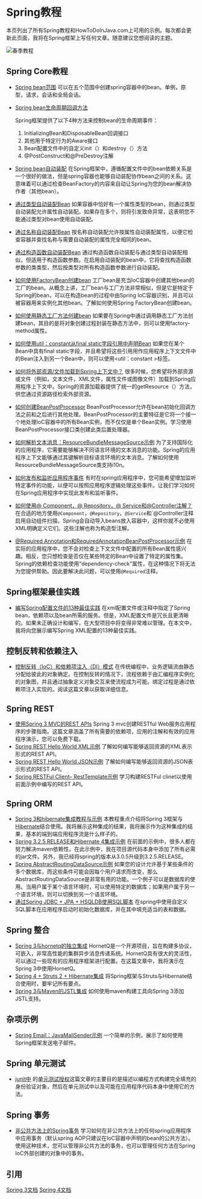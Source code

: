 # Spring教程

本页列出了所有Spring教程和HowToDoInJava.com上可用的示例。每次都会更新此页面，我将在Spring框架上写任何文章。随意建议您想阅读的主题。

![春季教程](https://howtodoinjava.com/wp-content/uploads/2013/01/logo_spring_258x1511.png)

## Spring Core教程

- [Spring bean范围](https://howtodoinjava.com/spring/spring-core/spring-bean-scopes/)
  可以在五个范围中创建spring容器中的bean。单例，原型，请求，会话和全局会话。

- [Spring bean生命周期回调方法](https://howtodoinjava.com/spring-core/spring-bean-life-cycle/)

  Spring框架提供了以下4种方法来控制bean的生命周期事件：

  1. InitializingBean和DisposableBean回调接口
  2. 其他用于特定行为的Aware接口
  3. Bean配置文件中的自定义init（）和destroy（）方法
  4. @PostConstruct和@PreDestroy注解

- [Spring bean自动装配](https://howtodoinjava.com/2013/05/08/spring-beans-autowiring-concepts/)
  在Spring框架中，遵循配置文件中的bean依赖关系是一个很好的做法，但是spring容器也能够自动装配协作bean之间的关系。这意味着可以通过检查BeanFactory的内容来自动让Spring为您的bean解决协作者（其他bean）。

- [通过类型自动装配Bean](https://howtodoinjava.com/spring/spring-core/spring-bean-autowire-bytype/)
  如果容器中恰好有一个属性类型的bean，则通过类型自动装配允许属性自动装配。如果存在多个，则将引发致命异常，这表明您不能通过类型对bean使用自动装配。

- [通过名称自动装配Bean](https://howtodoinjava.com/spring/spring-core/spring-bean-autowire-byname/)
  按名称自动装配允许按属性自动装配属性，以便它检查容器并查找名称与需要自动装配的属性完全相同的bean。

- [通过构造函数自动装配Bean](https://howtodoinjava.com/spring/spring-core/spring-autowiring-by-constructor/)
  通过构造函数自动装配与通过类型自动装配相似，但适用于构造函数参数。在启用自动装配的bean中，它将查找构造函数参数的类类型，然后按类型对所有构造函数参数进行自动装配。

- [如何使用FactoryBean创建bean](https://howtodoinjava.com/spring/spring-core/how-to-create-beans-using-spring-factorybean/)
  工厂bean是充当IoC容器中创建其他bean的工厂的bean。从概念上讲，工厂bean与工厂方法非常相似，但是它是特定于Spring的bean，可以在构造bean的过程中由Spring IoC容器识别，并且可以被容器用来实例化其他bean。了解如何使用Spring FactoryBean创建bean。

- [如何使用静态工厂方法创建bean](https://howtodoinjava.com/spring/spring-core/spring-create-beans-using-static-factory-method/)
  如果要在Spring中通过调用静态工厂方法创建bean，其目的是将对象创建过程封装在静态方法中，则可以使用factory-method属性。

- [如何使用util：constant从final static字段引用中声明Bean](https://howtodoinjava.com/spring/spring-core/spring-declare-beans-from-final-static-field-references-using-util-constant/)
  如果您在某个Bean中具有final static字段，并且希望将这些引用用作应用程序上下文文件中的Bean注入到另一个Bean中，则可以使用<util：constant >标签。

- [如何将外部资源/文件加载到Spring上下文中？](https://howtodoinjava.com/spring/spring-core/how-to-load-external-resources-files-into-spring-context/)
  很多时候，您希望将外部资源或文件（例如，文本文件，XML文件，属性文件或图像文件）加载到Spring应用程序上下文中。Spring的资源加载器提供了统一的getResource（）方法，供您通过资源路径检索外部资源。

- [如何创建BeanPostProcessor](https://howtodoinjava.com/spring/spring-core/how-to-create-spring-bean-post-processors/)
  BeanPostProcessor允许在bean初始化回调方法之前和之后进行其他处理。BeanPostProcessor的主要特征是它将一个接一个地处理IoC容器中的所有Bean实例，而不仅仅是单个Bean实例。学习使用BeanPostProcessor接口类创建此类后置处理器。

- [如何解析文本消息：ResourceBundleMessageSource示例](https://howtodoinjava.com/spring/spring-core/resolving-text-messages-in-spring-resourcebundlemessagesource-example/)
  为了支持国际化的应用程序，它需要能够解决不同语言环境的文本消息的功能。Spring的应用程序上下文能够通过其键解析目标语言环境的文本消息。了解如何使用ResourceBundleMessageSource类支持i10n。

- [如何发布和监听应用程序事件](https://howtodoinjava.com/spring/spring-core/how-to-publish-and-listen-application-events-in-spring/)
  有时在spring应用程序中，您可能希望增加监听特定事件的功能，以便可以按照应用程序逻辑处理这些事件。让我们学习如何在Spring应用程序中实现此发布和监听事件。

- [如何使用@ Component，@ Repository，@ Service和@Controller注解？](https://howtodoinjava.com/spring/spring-core/how-to-use-spring-component-repository-service-and-controller-annotations/)
  在合适的地方使用`@Component`，`@Repository`，`@Service`和`@Controller注释启用自动组件扫描，Spring会自动导入beans放入容器中，这样你就不必使用XML明确定义它们。这些注解也称为构造型注解。

- [@Required Annotation和RequiredAnnotationBeanPostProcessor示例](https://howtodoinjava.com/spring/spring-core/spring-required-annotation-and-requiredannotationbeanpostprocessor-example/)
  在实际的应用程序中，您不会对检查上下文文件中配置的所有Bean属性感兴趣。相反，您只想检查是否仅在某些特定的Bean中设置了特定的属性集。Spring的依赖检查功能使用“dependency-check”属性，在这种情况下将无法为您提供帮助。因此要解决此问题，可以使用`@Required`注释。

## Spring框架最佳实践

- [编写Spring配置文件的13种最佳实践](https://howtodoinjava.com/spring/spring-core/13-best-practices-for-writing-spring-configuration-files/)
  在xml配置文件或注释中指定了Spring bean，依赖项以及bean所需的服务。但是，XML配置文件是冗长且更清晰的。如果未正确设计和编写，在大型项目中将变得非常难以管理。在本文中，我将向您展示编写Spring XML配置的13种最佳实践。

## 控制反转和依赖注入

- [控制反转（IoC）和依赖项注入（DI）模式](https://howtodoinjava.com/spring/spring-core/inversion-of-control-ioc-and-dependency-injection-di-patterns-in-spring-framework-and-related-interview-questions/)
  在传统编程中，业务逻辑流由静态分配给彼此的对象确定。在控制反转的情况下，流程依赖于由汇编程序实例化的对象图，并且通过抽象定义对象交互来使流程成为可能。绑定过程是通过依赖项注入实现的。阅读这篇文章以获取详细信息。

## Spring REST

- [使用Spring 3 MVC的REST APIs](https://howtodoinjava.com/spring/spring-restful/how-to-write-restful-webservices-using-spring-3-mvc/)
  Spring 3 mvc创建RESTful Web服务应用程序的步骤指南。这篇文章涵盖了所有需要的依赖项，应用的注解和有效的应用程序演示，您可以免费下载。
- [Spring REST Hello World XML示例](https://howtodoinjava.com/spring/spring-restful/spring-rest-hello-world-xml-example/)
  了解如何编写能够返回资源的XML表示形式的REST API。
- [Spring REST Hello World JSON示例](https://howtodoinjava.com/spring/spring-restful/spring-rest-hello-world-json-example/)
  了解如何编写能够返回资源的JSON表示形式的REST API。
- [Spring RESTFul Client– RestTemplate示例](https://howtodoinjava.com/spring/spring-restful/spring-restful-client-resttemplate-example/)
  学习构建RESTFul clinet以使用前面示例中编写的REST API。

## Spring ORM

- [Spring 3和hibernate集成教程与示例](https://howtodoinjava.com/spring/spring-orm/spring-3-and-hibernate-integration-tutorial-with-example/)
  本教程重点介绍将Spring 3框架与[Hibernate](https://howtodoinjava.com/hibernate-tutorials/)结合使用。我将展示这种集成的结果，我将展示作为这种集成的结果，基本的端到端应用程序流是什么样子的。
- [Spring 3.2.5.RELEASE和Hibernate 4集成示例](https://howtodoinjava.com/spring/spring-orm/spring-3-2-5-release-and-hibernate-4-integration-example-tutorial/)
  在前面的示例中，很多人都在努力解决maven依赖性。在此示例中，我在项目源代码本身中添加了所有必需的jar文件。另外，我已经将spring的版本从3.0.5升级到3.2.5.RELEASE。
- [Spring AbstractRoutingDataSource示例](https://howtodoinjava.com/spring/spring-orm/spring-3-2-5-abstractroutingdatasource-example/)
  如果您的设计允许基于某些条件的多个数据库，而这些条件可能会因每个用户请求而改变，那么AbstractRoutingDataSource是非常有用的功能。一个例子可以是数据库的使用。当用户属于某个语言环境时，可以使用特定的数据库；如果用户属于另一个语言环境，则可以切换到另一个语言环境。
- [通过Spring JDBC + JPA + HSQLDB使用SQL脚本](https://howtodoinjava.com/spring/spring-jdbc/using-sql-scripts-with-spring-jdbc-jpa-hsqldb/)
  在spring中使用自定义SQL脚本在应用程序启动时初始化数据库，并在其中填充适当的表和数据。

## Spring 整合

- [Spring 3与hornetq的独立集成](https://howtodoinjava.com/spring/spring-integration/spring-3-hornetq-standalone-integration-example/)
  HornetQ是一个开源项目，旨在构建多协议，可嵌入，非常高性能的集群异步消息传递系统。HornetQ具有很大的灵活性，可以通过一些现有的应用程序框架进行配置。在这篇文章中，我将演示在Spring 3中使用HornetQ。
- [Spring 4 + Struts 2 + Hibernate集成](https://howtodoinjava.com/struts-2/spring-4-struts-2-hibernate-integration-tutorial/)
  将Spring框架与Struts与Hibernate结合使用时，要牢记所有要点。
- [Spring 3与Maven的JSTL集成](https://howtodoinjava.com/maven/how-to-add-jstl-support-in-spring-3-using-maven/)
  如何使用maven构建工具向Spring 3添加JSTL支持。

## 杂项示例

- [Spring Email：JavaMailSender示例](https://howtodoinjava.com/spring/spring-core/send-email-with-spring-javamailsenderimpl-example/)
  一个简单的示例，展示了如何使用Spring框架发送电子邮件。

## Spring 单元测试

- [junit中](https://howtodoinjava.com/junit/how-to-unit-test-spring-security-authentication-with-junit/)
  的[单元测试授权](https://howtodoinjava.com/junit/how-to-unit-test-spring-security-authentication-with-junit/)这篇文章的主要目的是描述以编程方式构建完全填充的身份验证对象，然后在单元测试中以及可能在应用程序代码本身中使用它的方法。

## Spring 事务

- [非公共方法上的Spring事务](https://howtodoinjava.com/spring/spring-transaction/spring-transactions-on-non-public-methods-with-load-time-weaving/)
  学习如何在非公共方法上的任何spring应用程序中应用事务（默认spring AOP只建议在IoC容器中声明的bean的公共方法）。使用这种技术，您可以管理非公共方法的事务，也可以管理任何方法在Spring IoC外部创建的对象中的事务。

## 引用

[Spring 3文档](https://docs.spring.io/spring/docs/3.0.x/spring-framework-reference/html/)
[Spring 4文档](https://docs.spring.io/spring/docs/4.0.x/spring-framework-reference/html/)